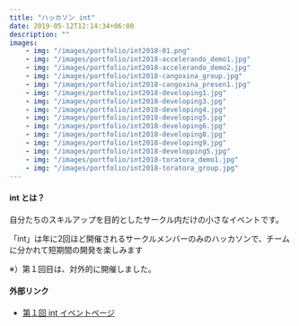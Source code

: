 ```yaml
---
title: "ハッカソン int"
date: 2019-05-12T12:14:34+06:00
description: ""
images:
    - img: "/images/portfolio/int2018-01.png"
    - img: "/images/portfolio/int2018-accelerando_demo1.jpg"
    - img: "/images/portfolio/int2018-accelerando_demo2.jpg"
    - img: "/images/portfolio/int2018-cangoxina_group.jpg"
    - img: "/images/portfolio/int2018-cangoxina_presen1.jpg"
    - img: "/images/portfolio/int2018-developing1.jpg"
    - img: "/images/portfolio/int2018-developing3.jpg"
    - img: "/images/portfolio/int2018-developing4.jpg"
    - img: "/images/portfolio/int2018-developing5.jpg"
    - img: "/images/portfolio/int2018-developing6.jpg"
    - img: "/images/portfolio/int2018-developing8.jpg"
    - img: "/images/portfolio/int2018-developing9.jpg"
    - img: "/images/portfolio/int2018-developping5.jpg"
    - img: "/images/portfolio/int2018-toratora_demo1.jpg"
    - img: "/images/portfolio/int2018-toratora_group.jpg"
---
```


#### int とは？
自分たちのスキルアップを目的としたサークル内だけの小さなイベントです。

「int」は年に2回ほど開催されるサークルメンバーのみのハッカソンで、チームに分かれて短期間の開発を楽しみます

※）第１回目は、対外的に開催しました。

#### 外部リンク
- [第１回 int イベントページ](https://myzk-int.github.io/)